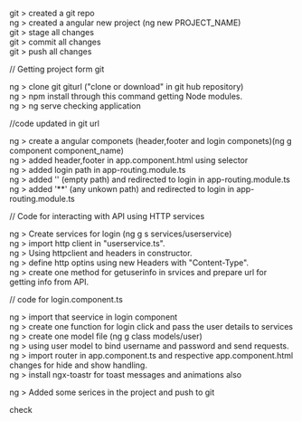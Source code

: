 git > created a git repo
<br>
ng > created a angular new project (ng new PROJECT_NAME)
<br>
git > stage all changes
<br>
git > commit all changes
<br>
git > push all changes
<br>

// Getting project form git

ng > clone git giturl ("clone or download" in git hub repository)
<br>
ng > npm install through this command getting Node modules.
<br>
ng > ng serve checking application
<br>

//code updated in git url
<br>

ng > create a angular componets (header,footer and login componets)(ng g component component_name)
<br>
ng > added header,footer in app.component.html using selector
<br>
ng > added login path in app-routing.module.ts 
<br>
ng > added '' (empty path) and redirected to login in app-routing.module.ts
<br>
ng > added '**' (any unkown path) and redirected to login in app-routing.module.ts
<br>

// Code for interacting with API using HTTP services

ng > Create services for login (ng g s services/userservice)
<br>
ng > import http client in "userservice.ts".
<br>
ng > Using httpclient and headers in constructor.
<br>
ng > define http optins using new Headers with "Content-Type".
<br>
ng > create one method for getuserinfo in srvices and prepare url for getting info from API.
<br>

// code for login.component.ts

ng > import that seervice in login component
<br>
ng > create one function for login click and pass the user details to services
<br>
ng > create one model file (ng g class models/user)
<br>
ng > using user model to bind username and password and send requests.
<br>
ng > import router in app.component.ts and respective app.component.html changes for hide and show handling.
<br>
ng > install ngx-toastr for toast messages and animations also
<br>

ng > Added some serices in the project and push to git

check


